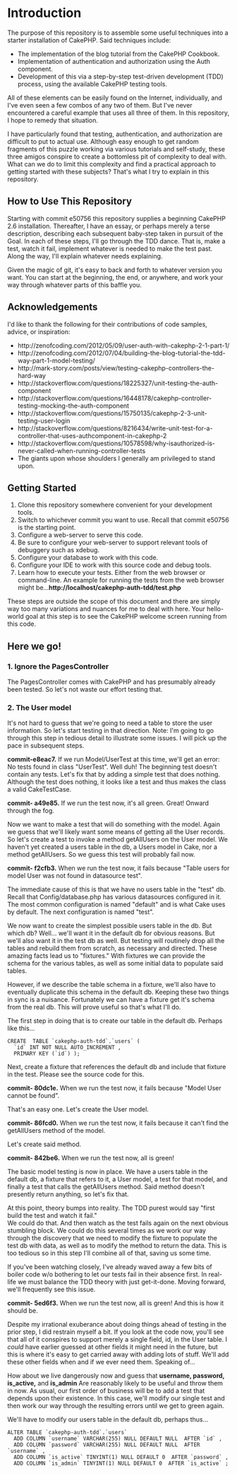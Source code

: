<h1>Introduction</h1>
The purpose of this repository is to assemble some useful
techniques into a starter installation of CakePHP.  Said techniques
include:

<ul>
<li>The implementation of the blog tutorial from the CakePHP Cookbook.</li>

<li>Implementation of authentication and authorization using the Auth
component.</li>

<li>Development of this via a step-by-step test-driven development (TDD) process,
using the available CakePHP testing tools.</li>
</ul>

All of these elements can be easily found on the Internet, individually, and I've even seen a few combos of
any two of them.  But I've never encountered a careful example that uses all three
of them.  In this repository, I hope to remedy that situation.

I have particularly found that testing, authentication, and authorization are difficult to put to
actual use.  Although easy enough to get random fragments of this puzzle working via various tutorials
and self-study, these three amigos conspire to create a bottomless pit of complexity to deal with.
What can we do to limit this complexity and find a practical approach to getting started with these subjects?
That's what I try to explain in this repository.

<h2>How to Use This Repository</h2>

Starting with commit e50756 this repository supplies a beginning CakePHP 2.6 installation.
Thereafter, I have an essay, or perhaps merely a terse description, describing each subsequent baby-step
taken in pursuit of the Goal.  In each of these steps, I'll go through the TDD dance.  That is,
make a test, watch it fail, implement whatever is needed to make the test past.  Along the way,
I'll explain whatever needs explaining.

Given the magic of git, it's easy to back and forth to whatever version you want.  You can start at the beginning, 
the end, or anywhere, and work your way through whatever parts of this baffle you. 

<h2>Acknowledgements</h2>
I'd like to thank the following for their contributions of code samples, advice, or inspiration:
<ul>
<li>http://zenofcoding.com/2012/05/09/user-auth-with-cakephp-2-1-part-1/</li>
<li>http://zenofcoding.com/2012/07/04/building-the-blog-tutorial-the-tdd-way-part-1-model-testing/</li>
<li>http://mark-story.com/posts/view/testing-cakephp-controllers-the-hard-way</li>
<li>http://stackoverflow.com/questions/18225327/unit-testing-the-auth-component</li>
<li>http://stackoverflow.com/questions/16448178/cakephp-controller-testing-mocking-the-auth-component</li>
<li>http://stackoverflow.com/questions/15750135/cakephp-2-3-unit-testing-user-login</li>
<li>http://stackoverflow.com/questions/8216434/write-unit-test-for-a-controller-that-uses-authcomponent-in-cakephp-2</li>
<li>http://stackoverflow.com/questions/10578598/why-isauthorized-is-never-called-when-running-controller-tests</li>
<li>The giants upon whose shoulders I generally am privileged to stand upon.</li>
</ul>

<h2>Getting Started</h2>

<ol>
<li>Clone this repository somewhere convenient for your development tools.</li>
<li>Switch to whichever commit you want to use.  Recall that commit e50756 is the starting
point.</li>
<li>Configure a web-server to serve this code.</li>
<li>Be sure to configure your web-server to support relevant tools of debuggery such as xdebug.</li>
<li>Configure your database to work with this code.</li>
<li>Configure your IDE to work with this source code and debug tools.</li>
<li>Learn how to execute your tests.  Either from the web browser or command-line.
An example for running the tests from the web browser might be...<b>http://localhost/cakephp-auth-tdd/test.php</b></li>
</ol>

These steps are outside the scope of this document and there are simply way too many
variations and nuances for me to deal with here.  Your hello-world goal at this step is to see the
CakePHP welcome screen running from this code.

<h2>Here we go!</h2>

<h3>1. Ignore the PagesController</h3>

The PagesController comes with CakePHP and has presumably already been tested.  So let's not
waste our effort testing that.

<h3>2. The User model</h3>

It's not hard to guess that we're going to need a table to store the user information.  So let's
start testing in that direction.  Note: I'm going to go through this step in tedious detail
to illustrate some issues.  I will pick up the pace in subsequent steps.

<b>commit-e8eac7.</b>  If we run Model/UserTest at this time, we'll get an error: No tests found in class "UserTest".  Well duh!  The beginning test doesn't contain any tests.  Let's fix that by adding a simple test that does nothing.  Although the test does nothing, it
looks like a test and thus makes the class a valid CakeTestCase.

<b>commit- a49e85.</b>  If we run the test now, it's all green.  Great! Onward through the fog.

Now we want to make a test that will do something with the model.  Again we guess that
we'll likely want some means of getting all the User records.  So let's create a test to invoke a method getAllUsers on the User model.  We haven't yet created a users table in the db, a Users model in Cake, nor a method getAllUsers.  So we guess this test will probably fail now.

<b>commit- f2cfb3.</b>  When we run the test now, it fails because "Table users for model User was not found in datasource test".

The immediate cause of this is that we have no users table in the "test" db. Recall that Config/database.php
has various datasources configured in it.  The most common configuration is named "default" and is what Cake uses by default.  The next configuration is named "test".

We now want to create the simplest possible users table in the db.  But which db?  Well... we'll want it in
the default db for obvious reasons.  But we'll also want it in the test db as well.  But testing
will routinely drop all the tables and rebuild them from scratch, as necessary and directed.  These amazing
facts lead us to "fixtures."  With fixtures we can provide the schema for the various tables, as well as 
some initial data to populate said tables.

However, if we describe the table schema in a fixture, we'll also have to eventually duplicate this schema
in the default db.  Keeping these two things in sync is a nuisance.  Fortunately we can have a fixture get
it's schema from the real db.  This will prove useful so that's what I'll do.

The first step in doing that is to create our table in the default db.  Perhaps like this...

```
CREATE  TABLE `cakephp-auth-tdd`.`users` (
  `id` INT NOT NULL AUTO_INCREMENT ,
  PRIMARY KEY (`id`) );
```

Next, create a fixture that references the default db and include that fixture in the test.
Please see the source code for this.

<b>commit- 80dc1e.</b>  When we run the test now, it fails because "Model User cannot be found".

That's an easy one.  Let's create the User model.

<b>commit- 86fcd0.</b>  When we run the test now, it fails because it can't find 
the getAllUsers method of the model.

Let's create said method.

<b>commit- 842be6.</b>  When we run the test now, all is green!

The basic model testing is now in place.  We have a users table in the default db,
a fixture that refers to it, a User model, a test for that model, and finally a test that calls the getAllUsers method.  Said method doesn't presently return anything, so let's fix
that.

At this point, theory bumps into reality.  The TDD purest would say "first build the test and watch it fail."  
We could do that.  And then watch as the test fails again on the next obvious stumbling block.  We could do this
several times as we work our way through the discovery that we need to modify the fixture to populate
the test db with data, as well as to modify the method to return the data.  This is too tedious so
in this step I'll combine all of that, saving us some time.

If you've been watching closely, I've already waved away a few bits of boiler code w/o bothering to
let our tests fail in their absence first.  In real-life we must balance the TDD theory with just get-it-done.
Moving forward, we'll frequently see this issue.

<b>commit- 5ed6f3.</b>  When we run the test now, all is green!  And this is how it should be.

Despite my irrational exuberance about doing things ahead of testing in the prior step, I did restrain
myself a bit.  If you look at the code now, you'll see that all of it conspires to support
merely a single field, id, in the User table.  I _could_ have earlier guessed at other fields it might
need in the future, but this is where it's easy to get carried away with adding lots of stuff.
We'll add these other fields when and if we ever need them.  Speaking of...

How about we live dangerously now and guess that <b>username, password, is_active,</b> and <b>is_admin</b>
Are reasonably likely to be useful and throw them in now.  As usual, our first order of business will
be to add a test that depends upon their existence.  In this case, we'll modify our single test
and then work our way through the resulting errors until we get to green again.

We'll have to modify our users table in the default db, perhaps thus...

```
ALTER TABLE `cakephp-auth-tdd`.`users` 
  ADD COLUMN `username` VARCHAR(255) NULL DEFAULT NULL  AFTER `id` , 
  ADD COLUMN `password` VARCHAR(255) NULL DEFAULT NULL  AFTER `username` , 
  ADD COLUMN `is_active` TINYINT(1) NULL DEFAULT 0  AFTER `password` , 
  ADD COLUMN `is_admin` TINYINT(1) NULL DEFAULT 0  AFTER `is_active` ;
```
